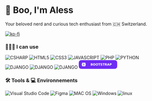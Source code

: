 # 👻 **Boo**, I'm Aless

<p>Your beloved nerd and curious tech enthusiast from 🇨🇭 Switzerland.</p>

[![ko-fi](https://ko-fi.com/img/githubbutton_sm.svg)](https://ko-fi.com/U6U05DMSP)

### 🧑🏻‍💻 I can use

<p>
<img height = 28vmax alt="CSHARP" src="badges/badge-CSharp.svg" />
<img height = 28vmax alt="HTML5" src="badges/badge-HTML5.svg"/>
<img height = 28vmax alt="CSS3" src="badges/badge-CSS3.svg" />
<img height = 28vmax alt="JAVASCRIPT" src="badges/badge-JavaScript.svg" />
<img height = 28vmax alt="PHP" src="badges/badge-PHP.svg" />
<img height =28vmax alt="PYTHON" src="badges/badge-Python.svg" /> 
<img height = 28vmax alt="DJANGO" src="badges/badge-Django.svg" />
<img height = 28vmax alt="DJANGO" src="badges/badge-tailwind.svg" />
<img height = 28vmax alt="DJANGO" src="badges/badge-bootstrap.svg" />
<img height = 28vmax alt="DJANGO" src="badges/badge-sq-bootstrap.svg" />
</p>

### 🛠 Tools & 💻 Environnements

<p>
<img height = 28vmax alt="Visual Studio Code" src="badges/badge-VS Code.svg" />
<img height = 28vmax alt="Figma" src="badges/badge-Figma.svg" />
<img height = 28vmax alt="MAC OS" src="badges/badge-mac os.svg"/>
<img height = 28vmax alt="Windows" src="badges/badge-Windows.svg" />
<img height = 28vmax alt="linux" src="badges/badge-Linux.svg" />
</p>

